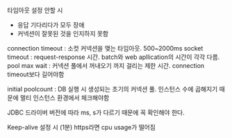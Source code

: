 타임아웃 설정 안할 시
- 응답 기다리다가 모두 장애
- 커넥션이 잘못된 것을 인지하지 못함

connection timeout : 소컷 커넥션을 맺는 타임아웃. 500~2000ms
socket timeout : request-response 시간. batch와 web apllication의 시간이 각각 다름.
pool max wait : 커넥션 풀에서 꺼내오기 까지 걸리는 제한 시간. connection timeout보다 길어야함

initial poolcount : DB 실행 시 생성되는 초기의 커넥션 풀. 인스턴스 수에 곱해지기 때문에 멀티 인스턴스 환경에서 체크해야함

JDBC 드라이버 버전에 따라 ms, s가 다르기 때문에 꼭 확인해야 한다.

Keep-alive 설정 시 (1분) https라면 cpu usage가 떨어짐
